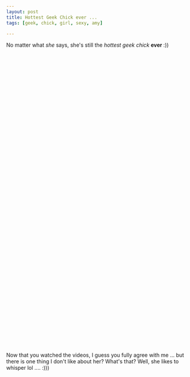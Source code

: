 ```yaml
--- 
layout: post
title: Hottest Geek Chick ever ...
tags: [geek, chick, girl, sexy, amy]

---
```

No matter what <em>she</em> says, she's still the <em>hottest geek chick</em> <strong>ever </strong>:))

<object width="480" height="385"><param name="wmode" value="transparent" /><param name="movie" value="http://www.youtube.com/v/gSnm06KEd3A&hl=en_US&fs=1&rel=0&color1=0xe1600f&color2=0xfebd01"></param><param name="allowFullScreen" value="true"></param><param name="allowscriptaccess" value="always"></param><embed src="http://www.youtube.com/v/gSnm06KEd3A&hl=en_US&fs=1&rel=0&color1=0xe1600f&color2=0xfebd01" type="application/x-shockwave-flash" allowscriptaccess="always" allowfullscreen="true" wmode="transparent" width="480" height="385"></embed></object>

<object width="480" height="385"><param name="wmode" value="transparent" /><param name="movie" value="http://www.youtube.com/v/8lAB0URq8QU&hl=en_US&fs=1&rel=0&color1=0xe1600f&color2=0xfebd01"></param><param name="allowFullScreen" value="true"></param><param name="allowscriptaccess" value="always"></param><embed src="http://www.youtube.com/v/8lAB0URq8QU&hl=en_US&fs=1&rel=0&color1=0xe1600f&color2=0xfebd01" type="application/x-shockwave-flash" allowscriptaccess="always" allowfullscreen="true" wmode="transparent" width="480" height="385"></embed></object>

Now that you watched the videos, I guess you fully agree with me ... but there is one thing I don't like about her? What's that? Well, she likes to whisper lol .... :)))
